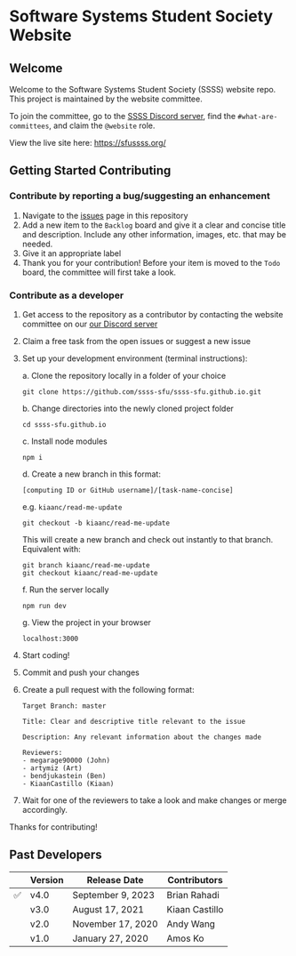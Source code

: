 # Software Systems Student Society Website

## Welcome

Welcome to the Software Systems Student Society (SSSS) website repo. This project is maintained by the website committee.

To join the committee, go to the [SSSS Discord server](https://discord.gg/XZUd7amxPq), find the `#what-are-committees`, and claim the `@website` role.

View the live site here: https://sfussss.org/

## Getting Started Contributing

### Contribute by reporting a bug/suggesting an enhancement

1. Navigate to the [issues](https://github.com/ssss-sfu/ssss-sfu.github.io/issues) page in this repository
2. Add a new item to the `Backlog` board and give it a clear and concise title and description. Include any other information, images, etc. that may be needed.
3. Give it an appropriate label
4. Thank you for your contribution! Before your item is moved to the `Todo` board, the committee will first take a look.

### Contribute as a developer

1. Get access to the repository as a contributor by contacting the website committee on our [our Discord server](https://discord.gg/XZUd7amxPq)
2. Claim a free task from the open issues or suggest a new issue
3. Set up your development environment (terminal instructions):

   a. Clone the repository locally in a folder of your choice

   ```
   git clone https://github.com/ssss-sfu/ssss-sfu.github.io.git
   ```

   b. Change directories into the newly cloned project folder

   ```
   cd ssss-sfu.github.io
   ```

   c. Install node modules

   ```
   npm i
   ```

   d. Create a new branch in this format:

   ```
   [computing ID or GitHub username]/[task-name-concise]
   ```

   e.g. `kiaanc/read-me-update`

   ```
   git checkout -b kiaanc/read-me-update
   ```
   This will create a new branch and check out instantly to that branch. Equivalent with:
   ```
   git branch kiaanc/read-me-update
   git checkout kiaanc/read-me-update
   ```

   f. Run the server locally

   ```
   npm run dev
   ```

   g. View the project in your browser

   ```
   localhost:3000
   ```

5. Start coding!
6. Commit and push your changes
7. Create a pull request with the following format:

   ```
   Target Branch: master

   Title: Clear and descriptive title relevant to the issue

   Description: Any relevant information about the changes made

   Reviewers:
   - megarage90000 (John)
   - artymiz (Art)
   - bendjukastein (Ben)
   - KiaanCastillo (Kiaan)
   ```

8. Wait for one of the reviewers to take a look and make changes or merge accordingly.

Thanks for contributing!

## Past Developers

|     | Version | Release Date      | Contributors   |
| --- | ------- | ----------------- | -------------- |
| ✅  | v4.0    | September 9, 2023 | Brian Rahadi   |
|     | v3.0    | August 17, 2021   | Kiaan Castillo |
|     | v2.0    | November 17, 2020 | Andy Wang      |
|     | v1.0    | January 27, 2020  | Amos Ko        |
